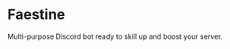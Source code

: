 <html>
<body>
  <main>
    <p>
    <h1 id="twitchbot">Faestine</h1>
    <p>Multi-purpose Discord bot ready to skill up and boost your server.</p>
    </ul>    
  </main>
</body>
</html>
